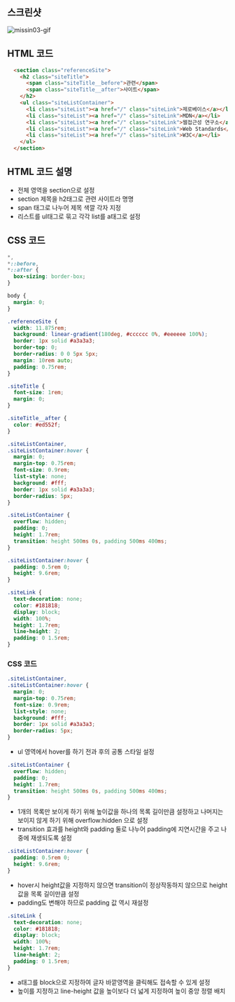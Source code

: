 ## 스크린샷
![missin03-gif](https://github.com/cfgop23/home-work/assets/103302206/634ce4f0-1f61-4b32-b22b-f83ce6598054)

## HTML 코드
```html
  <section class="referenceSite">
    <h2 class="siteTitle">
      <span class="siteTitle__before">관련</span>
      <span class="siteTitle__after">사이트</span>
    </h2>
    <ul class="siteListContainer">
      <li class="siteList"><a href="/" class="siteLink">제로베이스</a></li>
      <li class="siteList"><a href="/" class="siteLink">MDN</a></li>
      <li class="siteList"><a href="/" class="siteLink">웹접근성 연구소</a></li>
      <li class="siteList"><a href="/" class="siteLink">Web Standards</a></li>
      <li class="siteList"><a href="/" class="siteLink">W3C</a></li>
    </ul>
  </section>
```
## HTML 코드 설명
- 전체 영역을 section으로 설정
- section 제목을 h2태그로 관련 사이트라 명명
- span 태그로 나누어 제목 색깔 각자 지정
- 리스트를 ul태그로 묶고 각각 list를 a태그로 설정

## CSS 코드
```css
*,
*::before,
*::after {
  box-sizing: border-box;
}

body {
  margin: 0;
}

.referenceSite {
  width: 11.875rem;
  background: linear-gradient(180deg, #cccccc 0%, #eeeeee 100%);
  border: 1px solid #a3a3a3;
  border-top: 0;
  border-radius: 0 0 5px 5px;
  margin: 10rem auto;
  padding: 0.75rem;
}

.siteTitle {
  font-size: 1rem;
  margin: 0;
}

.siteTitle__after {
  color: #ed552f;
}

.siteListContainer,
.siteListContainer:hover {
  margin: 0;
  margin-top: 0.75rem;
  font-size: 0.9rem;
  list-style: none;
  background: #fff;
  border: 1px solid #a3a3a3;
  border-radius: 5px;
}

.siteListContainer {
  overflow: hidden;
  padding: 0;
  height: 1.7rem;
  transition: height 500ms 0s, padding 500ms 400ms;
}

.siteListContainer:hover {
  padding: 0.5rem 0;
  height: 9.6rem;
}

.siteLink {
  text-decoration: none;
  color: #181818;
  display: block;
  width: 100%;
  height: 1.7rem;
  line-height: 2;
  padding: 0 1.5rem;
}
```
### CSS 코드 
```css
.siteListContainer,
.siteListContainer:hover {
  margin: 0;
  margin-top: 0.75rem;
  font-size: 0.9rem;
  list-style: none;
  background: #fff;
  border: 1px solid #a3a3a3;
  border-radius: 5px;
}
```
- ul 영역에서 hover를 하기 전과 후의 공통 스타일 설정
```css
.siteListContainer {
  overflow: hidden;
  padding: 0;
  height: 1.7rem;
  transition: height 500ms 0s, padding 500ms 400ms;
}
```
- 1개의 목록만 보이게 하기 위해 높이값을 하나의 목록 길이만큼 설정하고 나머지는 보이지 않게 하기 위해 overflow:hidden 으로 설정
- transition 효과를 height와 padding 둘로 나누어 padding에 지연시간을 주고 나중에 재생되도록 설정
```css
.siteListContainer:hover {
  padding: 0.5rem 0;
  height: 9.6rem;
}
```
- hover시 height값을 지정하지 않으면 transition이 정상작동하지 않으므로 height 값을 목록 길이만큼 설정
- padding도 변해야 하므로 padding 값 역시 재설정
```css
.siteLink {
  text-decoration: none;
  color: #181818;
  display: block;
  width: 100%;
  height: 1.7rem;
  line-height: 2;
  padding: 0 1.5rem;
}
```
- a태그를 block으로 지정하여 글자 바깥영역을 클릭해도 접속할 수 있게 설정
- 높이를 지정하고 line-height 값을 높이보다 더 넓게 지정하여 높이 중앙 정렬 배치
